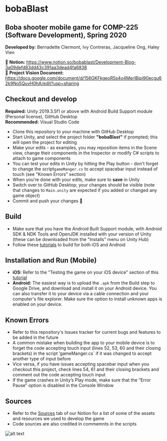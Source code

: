 # bobaBlast
## Boba shooter mobile game for COMP-225 (Software Development), Spring 2020 <br>
**Developed by:** Bernadette Clermont, Ivy Contreras, Jacqueline Ong, Haley Vien

🔗 **Notion:** https://www.notion.so/bobablast/Development-Blog-3a09defd83dd43c391aa3dead4fa6838 <br>
🔗 **Project Vision Document:**
https://docs.google.com/document/d/156GKFkgeoR5s4o4MerlBipi90ecgu62k9No5QuvH0hA/edit?usp=sharing

## Checkout and develop
**Required:** Unity 2019.3.5f1 or above with Android Build Support module (Personal license), GitHub Desktop <br>
**Recommended:** Visual Studio Code
- Clone this repository to your machine with GitHub Desktop
- Start Unity, and select the project folder **"bobaBlast"** if prompted; this will open the project for editing
- Make your edits - as examples, you may reposition items in the Scene view, change their components in the Inspector or modify C# scripts to attach to game components 
- You can test your edits in Unity by hitting the Play button - don't forget to change the script`gameManger.cs` to accept spacebar input instead of touch (see "Known Errors" section)
- When you're done with your edits, make sure to **save** in Unity
- Switch over to GitHub Desktop; your changes should be visible (note that changes to `Main.unity` are expected if you added or changed any game object) 
- Commit and push your changes 🍵

## Build
- Make sure that you have the Android Built Support module, with Android SDK & NDK Tools and OpenJDK installed with your version of Unity (these can be downloaded from the "Installs" menu on Unity Hub)
- Follow these [tutorials](https://learn.unity.com/tutorial/building-for-mobile#5c7f8528edbc2a002053b4a1) to build for both iOS and Android

## Installation and Run (Mobile)
- **iOS:** Refer to the "Testing the game on your iOS device" section of this [tutorial](https://learn.unity.com/tutorial/building-for-mobile#5c7f8528edbc2a002053b4a2) <br>
- **Android:** The easiest way is to upload the `.apk` from the Build step to Google Drive, and download and install it on your Android device. You can also transfer it to your device via a cable connection and your computer's file explorer. Make sure the option to install unknown apps is enabled on your device.

## Known Errors
- Refer to this repository's Issues tracker for current bugs and features to be added in the future
- A common mistake when building the app to your mobile device is to forget the code accepting touch input (lines 52, 53, 60 and their closing brackets) in the script ‘gameManger.cs` if it was changed to accept another type of input before
- Vice versa, if you have issues accepting spacebar input when you checkout this project, check lines 54, 61 and their closing brackets and comment out the code accepting touch input
- If the game crashes in Unity’s Play mode, make sure that the “Error Pause” option is disabled in the Console Window

## Sources
- Refer to the [Sources](https://www.notion.so/bobablast/Sources-b4e667e1b7d042be9f8e8278b656282e) tab of our Notion for a list of some of the assets and resources we used to develop the game
- Code sources are also credited in commemnts in the scripts

![alt text](https://i.imgur.com/1Hq5TUs.png "App icon by Haley Vien")
